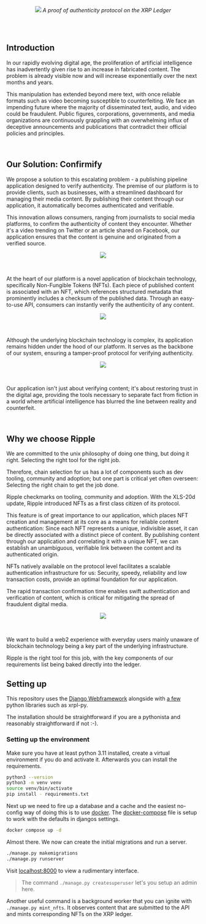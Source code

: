 <p align="center">
  <img src="https://github.com/deep-ink-ventures/xrp-confirmify-poc/assets/120174523/c6256b39-ddc9-4db2-87d3-398ac4e45015">
  <i>A proof of authenticity protocol on the XRP Ledger</i>
</p>

<br /><br />

## Introduction
In our rapidly evolving digital age, the proliferation of artificial intelligence has inadvertently given rise to an increase in fabricated content. The problem is already visible now and will increase exponentially over the next months and years.

This manipulation has extended beyond mere text, with once reliable formats such as video becoming susceptible to counterfeiting. We face an impending future where the majority of disseminated text, audio, and video could be fraudulent. 
Public figures, corporations, governments, and media organizations are continuously grappling with an overwhelming influx of deceptive announcements and publications that contradict their official policies and principles.

<br />

## Our Solution: Confirmify

We propose a solution to this escalating problem - a publishing pipeline application designed to verify authenticity. The premise of our platform is to provide clients, such as businesses, with a streamlined dashboard for managing their media content. By publishing their content through our application, it automatically becomes authenticated and verifiable.

This innovation allows consumers, ranging from journalists to social media platforms, to confirm the authenticity of content they encounter. Whether it's a video trending on Twitter or an article shared on Facebook, our application ensures that the content is genuine and originated from a verified source.

<p align="center">
  <img src="https://github.com/deep-ink-ventures/xrp-confirmify-poc/assets/120174523/adec9d07-2b2e-4497-be99-19c1d5c0c111">
</p><br />

At the heart of our platform is a novel application of blockchain technology, specifically Non-Fungible Tokens (NFTs). Each piece of published content is associated with an NFT, which references structured metadata that prominently includes a checksum of the published data. Through an easy-to-use API, consumers can instantly verify the authenticity of any content.

<p align="center">
  <img src="https://github.com/deep-ink-ventures/xrp-confirmify-poc/assets/120174523/ddd0eccf-9152-407c-81b0-cd3420fd097b">
</p><br />

Although the underlying blockchain technology is complex, its application remains hidden under the hood of our platform. It serves as the backbone of our system, ensuring a tamper-proof protocol for verifying authenticity.

<p align="center">
  <img src="https://github.com/deep-ink-ventures/xrp-confirmify-poc/assets/120174523/33834153-ac21-44a6-b357-b9a77cda2bfb">
</p><br />

Our application isn't just about verifying content; it's about restoring trust in the digital age, providing the tools necessary to separate fact from fiction in a world where artificial intelligence has blurred the line between reality and counterfeit.

<br />

## Why we choose Ripple
We are committed to the unix philosophy of doing one thing, but doing it right. Selecting the right tool for the right job.

Therefore, chain selection for us has a lot of components such as dev tooling, community and adoption; but one part is critical yet often overseen: Selecting the right chain to get the job done.

Ripple checkmarks on tooling, community and adoption. With the XLS-20d update, Ripple introduced NFTs as a first class citizen of its protocol. 

This feature is of great importance to our application, which places NFT creation and management at its core as a means for reliable content authentication: Since each NFT represents a unique, indivisible asset, it can be directly associated with a distinct piece of content. By publishing content through our application and correlating it with a unique NFT, we can establish an unambiguous, verifiable link between the content and its authenticated origin.

NFTs natively available on the protocol level facilitates a scalable authentication infrastructure for us: Security, speedy, reliability and low transaction costs, provide an optimal foundation for our application.

The rapid transaction confirmation time enables swift authentication and verification of content, which is critical for mitigating the spread of fraudulent digital media.

<p align="center">
  <img src="https://github.com/deep-ink-ventures/xrp-confirmify-poc/assets/120174523/f972717d-bffd-4d50-8031-a8cee5285ba6">
</p><br />

We want to build a web2 experience with everyday users mainly unaware of blockchain technology being a key part of the underlying infrastructure. 

Ripple is the right tool for this job, with the key components of our requirements list being baked directly into the ledger.

## Setting up

This repository uses the [Django Webframework](https://www.djangoproject.com/) alongside with [a few](https://github.com/deep-ink-ventures/xrp-confirmify-poc/blob/main/requirements.txt) python libraries such as xrpl-py.

The installation should be straightforward if you are a pythonista and reasonably straightforward if not :-).

### Setting up the environment

Make sure you have at least python 3.11 installed, create a virtual environment if you do and activate it. Afterwards you can install the requirements.

```sh
python3 --version
python3 -m venv venv
source venv/bin/activate
pip install - requirements.txt
```

Next up we need to fire up a database and a cache and the easiest no-config way of doing this is to use [docker](https://www.docker.com/). The [docker-compose](https://github.com/deep-ink-ventures/xrp-confirmify-poc/blob/main/docker-compose.yml) file is setup to work with the defaults in djangos settings.

```sh
docker compose up -d
```

Almost there. We now can create the initial migrations and run a server.

```sh
./manage.py makemigrations
./manage.py runserver
```

Visit [localhost:8000](http://localhost:8000/) to view a rudimentary interface.

> The command `./manage.py createsuperuser` let's you setup an admin here.

Another useful command is a background worker that you can ignite with `./manage.py mint_nfts`. It observes content that are submitted to the API and mints corresponding
NFTs on the XRP ledger.









